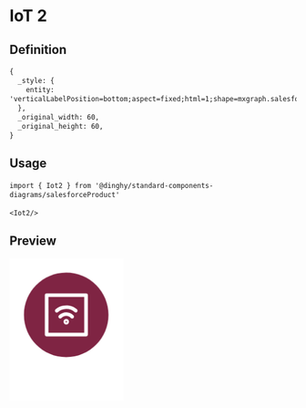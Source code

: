 # IoT 2

## Definition

```
{
  _style: { 
    entity: 'verticalLabelPosition=bottom;aspect=fixed;html=1;shape=mxgraph.salesforce.iot2;',
  },
  _original_width: 60,
  _original_height: 60,
}
```

## Usage

```
import { Iot2 } from '@dinghy/standard-components-diagrams/salesforceProduct'

<Iot2/>
```

## Preview

<img src="./iot-2.png" width="200"/>

